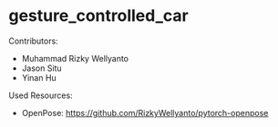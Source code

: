 # gesture_controlled_car

Contributors:
* Muhammad Rizky Wellyanto
* Jason Situ
* Yinan Hu

Used Resources:
* OpenPose: https://github.com/RizkyWellyanto/pytorch-openpose
